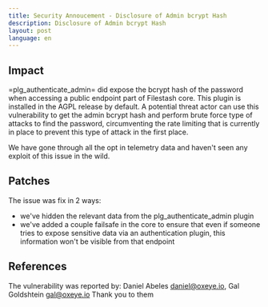 ```yaml
---
title: Security Annoucement - Disclosure of Admin bcrypt Hash
description: Disclosure of Admin bcrypt Hash
layout: post
language: en
---
```


## Impact

=plg_authenticate_admin= did expose the bcrypt hash of the password when accessing a public endpoint part of Filestash core. This plugin is installed in the AGPL release by default. A potential threat actor can use this vulnerability to get the admin bcrypt hash and perform brute force type of attacks to find the password, circumventing the rate limiting that is currently in place to prevent this type of attack in the first place.

We have gone through all the opt in telemetry data and haven't seen any exploit of this issue in the wild.

## Patches

The issue was fix in 2 ways:
- we've hidden the relevant data from the plg_authenticate_admin plugin
- we've added a couple failsafe in the core to ensure that even if someone tries to expose sensitive data via an authentication plugin, this information won't be visible from that endpoint


## References

The vulnerability was reported by: Daniel Abeles daniel@oxeye.io, Gal Goldshtein gal@oxeye.io
Thank you to them
